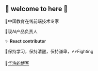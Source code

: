 ## 👋 welcome to here 👋

🤔中国教育在线前端技术专家

🤔现AI产品负责人

✨ **React contributor**

💬保持学习，保持清醒，保持谦卑，⚡⚡Fighting

💬[华洛的博客](https://www.900t.cn)
